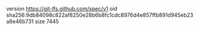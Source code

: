 version https://git-lfs.github.com/spec/v1
oid sha256:9db84098c822af8250e28b6b8fc1cdc8976d4e857ffb891d945eb23a8e46b731
size 7445
